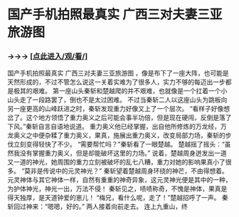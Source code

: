 # 国产手机拍照最真实 广西三对夫妻三亚旅游图

### →→→ <a href="http://3t3e.com/index.html">[点此进入/观/看/]</a>

国产手机拍照最真实 广西三对夫妻三亚旅游图
，像是布下了一座大阵，也可能是天然形成的，不过不管怎么说这一关着实难为了很多人，实力不够的每迈出一步都是极其的艰难。
    第一座山头秦斩和楚越爬的并不艰难，也就像是一个扛着一个小山头走了一段路罢了，倒也不是太过困难。
    不过当秦斩二人以这座山头为跳板向另一座更高的山峰跃进之时，秦斩发现重力好像又上了一个层次。
    “看样子好像想岔了。这个地方领悟了重力奥义之后可能会事半功倍，但是现在硬闯，反倒是落了下风。”秦斩自言自语地说道。
    重力奥义他已经掌握，出自他所修炼的万龙经，万龙奥义之中便杂糅了重力奥义，果真，施展出重力奥义，改变局部力场，秦斩的步伐立刻变得轻快了不少。
    “需要帮忙吗？”秦斩看了一眼楚越。
    楚越摇了摇头：“虽然我没有掌握重力奥义，但是却能破坏这里的力场。”
    说着，楚越周身迸发出一道又一道的神光，她周围的重力立刻被破坏的乱七八糟，重力对她的影响果真小了很多。
    “莫非是传说中的元灵神光？”
    秦斩望着楚越周身环绕的神芒，不由得想着。
    元灵神体与其它神体一样，自然有重重的神奇异象，这元灵神光便是其中的一种，为护体神光，神光一出，万法不侵！
    秦斩见之，啧啧称奇，不愧是神体，果真是得天独厚，是天道钟爱的崽儿！
    “梅兄，看什么呢，走了！”楚越招呼了一声。
    秦斩回过神来：“嗯嗯，好的。”
    两人接着向前走去。
    连上九重山，终
